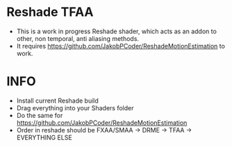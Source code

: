 # Reshade TFAA
- This is a work in progress Reshade shader, which acts as an addon to other, non temporal, anti aliasing methods.
- It requires https://github.com/JakobPCoder/ReshadeMotionEstimation to work.
# INFO
- Install current Reshade build
- Drag everything into your Shaders folder
- Do the same for https://github.com/JakobPCoder/ReshadeMotionEstimation
- Order in reshade should be FXAA/SMAA -> DRME -> TFAA -> EVERYTHING ELSE
